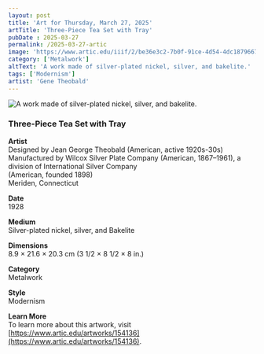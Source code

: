 ```yaml
---
layout: post
title: 'Art for Thursday, March 27, 2025'
artTitle: 'Three-Piece Tea Set with Tray'
pubDate : 2025-03-27
permalink: /2025-03-27-artic
image: 'https://www.artic.edu/iiif/2/be36e3c2-7b0f-91ce-4d54-4dc187966729/full/1686,/0/default.jpg'
category: ['Metalwork']
altText: 'A work made of silver-plated nickel, silver, and bakelite.'
tags: ['Modernism']
artist: 'Gene Theobald'
---
```

 
<img src='https://www.artic.edu/iiif/2/be36e3c2-7b0f-91ce-4d54-4dc187966729/full/1686,/0/default.jpg' alt='A work made of silver-plated nickel, silver, and bakelite.' style='border-radius=5px'> 
 
### Three-Piece Tea Set with Tray
 
**Artist**<br>
Designed by Jean George Theobald (American, active 1920s-30s)<br>Manufactured by Wilcox Silver Plate Company (American, 1867–1961), a division of International Silver Company<br>(American, founded 1898)<br>Meriden, Connecticut
 
**Date**<br>
1928
 
**Medium**<br>
Silver-plated nickel, silver, and Bakelite
 
**Dimensions**<br>
8.9 × 21.6 × 20.3 cm (3 1/2 × 8 1/2 × 8 in.)
 
**Category**<br>
Metalwork
 
**Style**<br>
Modernism
 
**Learn More**<br>
To learn more about this artwork, visit [https://www.artic.edu/artworks/154136](https://www.artic.edu/artworks/154136).